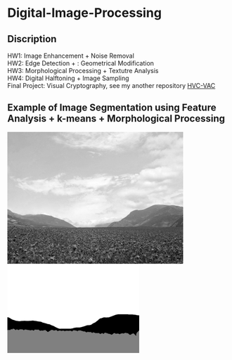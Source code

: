 # Digital-Image-Processing
## Discription
HW1: Image Enhancement + Noise Removal  
HW2: Edge Detection + : Geometrical Modification  
HW3: Morphological Processing + Textutre Analysis  
HW4: Digital Halftoning + Image Sampling  
Final Project: Visual Cryptography, see my another repository [HVC-VAC](https://github.com/woody8657/HVC-VAC_Authentication)  
## Example of Image Segmentation using Feature Analysis + k-means + Morphological Processing
<img src="./HW3/hw3_sample_images/sample2.png" width="400" height="300"/><img src="./HW3/result7.png" width="300" height="200"/>


